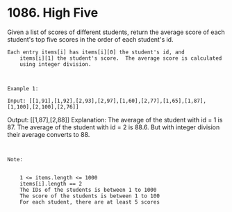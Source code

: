 # 1086. High Five

Given a list of scores of different students, return the average score of each student's
        top five scores in the order of each student's id.

    Each entry items[i] has items[i][0] the student's id, and
        items[i][1] the student's score.  The average score is calculated
        using integer division.

     

    Example 1:

    Input: [[1,91],[1,92],[2,93],[2,97],[1,60],[2,77],[1,65],[1,87],[1,100],[2,100],[2,76]]
Output: [[1,87],[2,88]]
Explanation: 
The average of the student with id = 1 is 87.
The average of the student with id = 2 is 88.6. But with integer division their average converts to 88.

     

    Note:

    
        1 <= items.length <= 1000
        items[i].length == 2
        The IDs of the students is between 1 to 1000
        The score of the students is between 1 to 100
        For each student, there are at least 5 scores